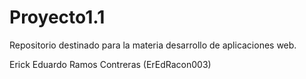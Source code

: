 # Proyecto1.1
Repositorio destinado para la materia desarrollo de aplicaciones web. 

Erick Eduardo Ramos Contreras (ErEdRacon003)